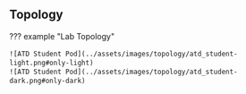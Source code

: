 ## Topology

??? example "Lab Topology"

    ![ATD Student Pod](../assets/images/topology/atd_student-light.png#only-light)
    ![ATD Student Pod](../assets/images/topology/atd_student-dark.png#only-dark)

<!-- === "Student Lab"
    ![ATD Student Pod](../assets/images/login/atd_student-light.png#only-light)
    ![ATD Student Pod](../assets/images/login/atd_student-dark.png#only-dark)

=== "Full Lab topology"
    ![ATD Low Level](../assets/images/login/atd_low_level.png) 
-->
